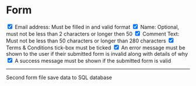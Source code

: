 # Form

<input id="checkBox" type="checkbox" checked> Email address: Must be filled in and valid format
<input id="checkBox" type="checkbox" checked> Name: Optional, must not be less than 2 characters or longer then 50
<input id="checkBox" type="checkbox" checked> Comment Text: Must not be less than 50 characters or longer than 280 characters
<input id="checkBox" type="checkbox" checked> Terms & Conditions tick-box must be ticked
<input id="checkBox" type="checkbox" checked> An error message must be shown to the user if their submitted form is invalid along with details of why
<input id="checkBox" type="checkbox" checked> A success message must be shown if the submitted form is valid
<hr/>
Second form file save data to SQL database
